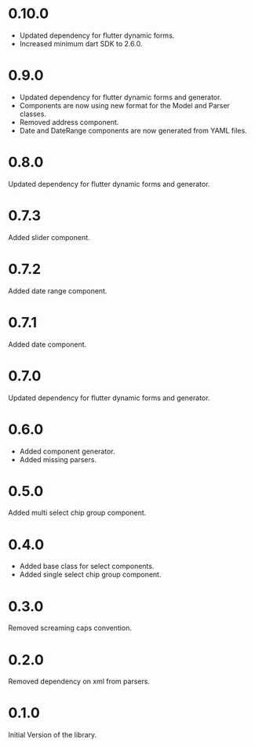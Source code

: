 # 0.10.0

* Updated dependency for flutter dynamic forms.
* Increased minimum dart SDK to 2.6.0.

# 0.9.0

* Updated dependency for flutter dynamic forms and generator.
* Components are now using new format for the Model and Parser classes.
* Removed address component.
* Date and DateRange components are now generated from YAML files.

# 0.8.0

Updated dependency for flutter dynamic forms and generator.

# 0.7.3

Added slider component.

# 0.7.2

Added date range component.

# 0.7.1

Added date component.

# 0.7.0

Updated dependency for flutter dynamic forms and generator.

# 0.6.0

* Added component generator.
* Added missing parsers. 

# 0.5.0

Added multi select chip group component.

# 0.4.0

* Added base class for select components.
* Added single select chip group component. 

# 0.3.0

Removed screaming caps convention.

# 0.2.0

Removed dependency on xml from parsers.

# 0.1.0

Initial Version of the library.